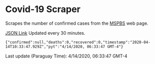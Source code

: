 # Covid-19 Scraper

Scrapes the number of confirmed cases from the [MSPBS](https://www.mspbs.gov.py/covid-19.php) web page.

[JSON Link](https://jmayalag.github.io/covid19-scrape/cases.json)
Updated every 30 minutes.
```
{"confirmed":null,"deaths":0,"recovered":0,"timestamp":"2020-04-14T10:33:47.929Z","pyt":"4/14/2020, 06:33:47 GMT-4"}
```
Last update (Paraguay Time): 4/14/2020, 06:33:47 GMT-4
